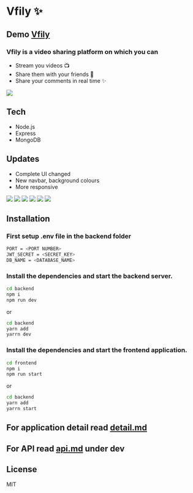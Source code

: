 # Vfily ✨
## Demo [Vfily](https://vfily.xyz/)

### Vfily is a video sharing platform on which you can
- Stream you videos 📺
- Share them with your friends 🎎
- Share your comments in real time   ✨

![](images/vfily.gif)

## Tech
- Node.js
- Express
- MongoDB

## Updates
- Complete UI changed
- New navbar, background colours
- More responsive

![](images/img1.png)
![](images/img2.png)
![](images/img3.png)
![](images/img6.png)
![](images/img4.png)
![](images/img5.png)

## Installation

### First setup .env file in the backend folder

```sh
PORT = <PORT NUMBER>
JWT_SECRET = <SECRET_KEY>
DB_NAME = <DATABASE_NAME>
```

### Install the dependencies and start the backend server.

```sh
cd backend
npm i
npm run dev
```
or
```sh
cd backend
yarn add
yarrn dev
```
### Install the dependencies and start the frontend application.

```sh
cd frontend
npm i
npm run start
```
or
```sh
cd backend
yarn add
yarrn start
```


## For application detail read [detail.md](https://github.com/Malviya-abhishek/vfily/blob/master/detail.md)

## For API read [api.md](https://github.com/Malviya-abhishek/vfily/blob/master/api.md) under dev


## License
MIT